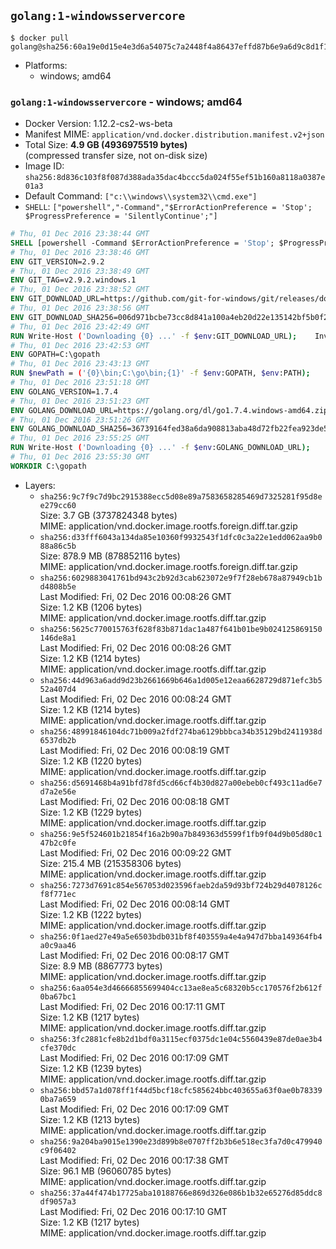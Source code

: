 ## `golang:1-windowsservercore`

```console
$ docker pull golang@sha256:60a19e0d15e4e3d6a54075c7a2448f4a86437effd87b6e9a6d9c8d1f19937168
```

-	Platforms:
	-	windows; amd64

### `golang:1-windowsservercore` - windows; amd64

-	Docker Version: 1.12.2-cs2-ws-beta
-	Manifest MIME: `application/vnd.docker.distribution.manifest.v2+json`
-	Total Size: **4.9 GB (4936975519 bytes)**  
	(compressed transfer size, not on-disk size)
-	Image ID: `sha256:8d836c103f8f087d388ada35dac4bccc5da024f55ef51b160a8118a0387e01a3`
-	Default Command: `["c:\\windows\\system32\\cmd.exe"]`
-	`SHELL`: `["powershell","-Command","$ErrorActionPreference = 'Stop'; $ProgressPreference = 'SilentlyContinue';"]`

```dockerfile
# Thu, 01 Dec 2016 23:38:44 GMT
SHELL [powershell -Command $ErrorActionPreference = 'Stop'; $ProgressPreference = 'SilentlyContinue';]
# Thu, 01 Dec 2016 23:38:46 GMT
ENV GIT_VERSION=2.9.2
# Thu, 01 Dec 2016 23:38:49 GMT
ENV GIT_TAG=v2.9.2.windows.1
# Thu, 01 Dec 2016 23:38:52 GMT
ENV GIT_DOWNLOAD_URL=https://github.com/git-for-windows/git/releases/download/v2.9.2.windows.1/Git-2.9.2-64-bit.exe
# Thu, 01 Dec 2016 23:38:56 GMT
ENV GIT_DOWNLOAD_SHA256=006d971bcbe73cc8d841a100a4eb20d22e135142bf5b0f2120722fd420e166e5
# Thu, 01 Dec 2016 23:42:49 GMT
RUN Write-Host ('Downloading {0} ...' -f $env:GIT_DOWNLOAD_URL); 	Invoke-WebRequest -Uri $env:GIT_DOWNLOAD_URL -OutFile 'git.exe'; 		Write-Host ('Verifying sha256 ({0}) ...' -f $env:GIT_DOWNLOAD_SHA256); 	if ((Get-FileHash git.exe -Algorithm sha256).Hash -ne $env:GIT_DOWNLOAD_SHA256) { 		Write-Host 'FAILED!'; 		exit 1; 	}; 		Write-Host 'Installing ...'; 	Start-Process 		-Wait 		-FilePath ./git.exe 		-ArgumentList @( 			'/VERYSILENT', 			'/NORESTART', 			'/NOCANCEL', 			'/SP-', 			'/SUPPRESSMSGBOXES', 						'/COMPONENTS=assoc_sh', 						'/DIR=C:\git' 		); 		Write-Host 'Updating PATH ...'; 	$env:PATH = 'C:\git\bin;C:\git\mingw64\bin;C:\git\usr\bin;' + $env:PATH; 	[Environment]::SetEnvironmentVariable('PATH', $env:PATH, [EnvironmentVariableTarget]::Machine); 		Write-Host 'Verifying install ...'; 	Write-Host '  git --version'; git --version; 	Write-Host '  bash --version'; bash --version; 	Write-Host '  curl --version'; curl.exe --version; 		Write-Host 'Removing installer ...'; 	Remove-Item git.exe -Force; 		Write-Host 'Complete.';
# Thu, 01 Dec 2016 23:42:53 GMT
ENV GOPATH=C:\gopath
# Thu, 01 Dec 2016 23:43:13 GMT
RUN $newPath = ('{0}\bin;C:\go\bin;{1}' -f $env:GOPATH, $env:PATH); 	Write-Host ('Updating PATH: {0}' -f $newPath); 	[Environment]::SetEnvironmentVariable('PATH', $newPath, [EnvironmentVariableTarget]::Machine);
# Thu, 01 Dec 2016 23:51:18 GMT
ENV GOLANG_VERSION=1.7.4
# Thu, 01 Dec 2016 23:51:23 GMT
ENV GOLANG_DOWNLOAD_URL=https://golang.org/dl/go1.7.4.windows-amd64.zip
# Thu, 01 Dec 2016 23:51:26 GMT
ENV GOLANG_DOWNLOAD_SHA256=36739164fed38a6da908813aba48d72fb22fea923de5611a85a81135b7cfceb9
# Thu, 01 Dec 2016 23:55:25 GMT
RUN Write-Host ('Downloading {0} ...' -f $env:GOLANG_DOWNLOAD_URL); 	Invoke-WebRequest -Uri $env:GOLANG_DOWNLOAD_URL -OutFile 'go.zip'; 		Write-Host ('Verifying sha256 ({0}) ...' -f $env:GOLANG_DOWNLOAD_SHA256); 	if ((Get-FileHash go.zip -Algorithm sha256).Hash -ne $env:GOLANG_DOWNLOAD_SHA256) { 		Write-Host 'FAILED!'; 		exit 1; 	}; 		Write-Host 'Expanding ...'; 	Expand-Archive go.zip -DestinationPath C:\; 		Write-Host 'Verifying install ("go version") ...'; 	go version; 		Write-Host 'Removing ...'; 	Remove-Item go.zip -Force; 		Write-Host 'Complete.';
# Thu, 01 Dec 2016 23:55:30 GMT
WORKDIR C:\gopath
```

-	Layers:
	-	`sha256:9c7f9c7d9bc2915388ecc5d08e89a7583658285469d7325281f95d8ee279cc60`  
		Size: 3.7 GB (3737824348 bytes)  
		MIME: application/vnd.docker.image.rootfs.foreign.diff.tar.gzip
	-	`sha256:d33fff6043a134da85e10360f9932543f1dfc0c3a22e1edd062aa9b088a86c5b`  
		Size: 878.9 MB (878852116 bytes)  
		MIME: application/vnd.docker.image.rootfs.foreign.diff.tar.gzip
	-	`sha256:6029883041761bd943c2b92d3cab623072e9f7f28eb678a87949cb1bd4808b5e`  
		Last Modified: Fri, 02 Dec 2016 00:08:26 GMT  
		Size: 1.2 KB (1206 bytes)  
		MIME: application/vnd.docker.image.rootfs.diff.tar.gzip
	-	`sha256:5625c770015763f628f83b871dac1a487f641b01be9b024125869150146de8a1`  
		Last Modified: Fri, 02 Dec 2016 00:08:26 GMT  
		Size: 1.2 KB (1214 bytes)  
		MIME: application/vnd.docker.image.rootfs.diff.tar.gzip
	-	`sha256:44d963a6add9d23b2661669b646a1d005e12eaa6628729d871efc3b552a407d4`  
		Last Modified: Fri, 02 Dec 2016 00:08:24 GMT  
		Size: 1.2 KB (1214 bytes)  
		MIME: application/vnd.docker.image.rootfs.diff.tar.gzip
	-	`sha256:48991846104dc71b009a2fdf274ba6129bbbca34b35129bd2411938d6537db2b`  
		Last Modified: Fri, 02 Dec 2016 00:08:19 GMT  
		Size: 1.2 KB (1220 bytes)  
		MIME: application/vnd.docker.image.rootfs.diff.tar.gzip
	-	`sha256:d5691468b4a91bfd78fd5cd66cf4b30d827a00ebeb0cf493c11ad6e7d7a2e56e`  
		Last Modified: Fri, 02 Dec 2016 00:08:18 GMT  
		Size: 1.2 KB (1229 bytes)  
		MIME: application/vnd.docker.image.rootfs.diff.tar.gzip
	-	`sha256:9e5f524601b21854f16a2b90a7b849363d5599f1fb9f04d9b05d80c147b2c0fe`  
		Last Modified: Fri, 02 Dec 2016 00:09:22 GMT  
		Size: 215.4 MB (215358306 bytes)  
		MIME: application/vnd.docker.image.rootfs.diff.tar.gzip
	-	`sha256:7273d7691c854e567053d023596faeb2da59d93bf724b29d4078126cf8f771ec`  
		Last Modified: Fri, 02 Dec 2016 00:08:14 GMT  
		Size: 1.2 KB (1222 bytes)  
		MIME: application/vnd.docker.image.rootfs.diff.tar.gzip
	-	`sha256:0f1aed27e49a5e6503bdb031bf8f403559a4e4a947d7bba149364fb4a0c9aa46`  
		Last Modified: Fri, 02 Dec 2016 00:08:17 GMT  
		Size: 8.9 MB (8867773 bytes)  
		MIME: application/vnd.docker.image.rootfs.diff.tar.gzip
	-	`sha256:6aa054e3d46666855699404cc13ae8ea5c68320b5cc170576f2b612f0ba67bc1`  
		Last Modified: Fri, 02 Dec 2016 00:17:11 GMT  
		Size: 1.2 KB (1217 bytes)  
		MIME: application/vnd.docker.image.rootfs.diff.tar.gzip
	-	`sha256:3fc2881cfe8b2d1bdf0a3115ecf0375dc1e04c5560439e87de0ae3b4cfe370dc`  
		Last Modified: Fri, 02 Dec 2016 00:17:09 GMT  
		Size: 1.2 KB (1239 bytes)  
		MIME: application/vnd.docker.image.rootfs.diff.tar.gzip
	-	`sha256:bbd57a1d078ff1f44d5bcf18cfc585624bbc403655a63f0ae0b783390ba7a659`  
		Last Modified: Fri, 02 Dec 2016 00:17:09 GMT  
		Size: 1.2 KB (1213 bytes)  
		MIME: application/vnd.docker.image.rootfs.diff.tar.gzip
	-	`sha256:9a204ba9015e1390e23d899b8e0707ff2b3b6e518ec3fa7d0c479940c9f06402`  
		Last Modified: Fri, 02 Dec 2016 00:17:38 GMT  
		Size: 96.1 MB (96060785 bytes)  
		MIME: application/vnd.docker.image.rootfs.diff.tar.gzip
	-	`sha256:37a44f474b17725aba10188766e869d326e086b1b32e65276d85ddc8df9057a3`  
		Last Modified: Fri, 02 Dec 2016 00:17:10 GMT  
		Size: 1.2 KB (1217 bytes)  
		MIME: application/vnd.docker.image.rootfs.diff.tar.gzip
